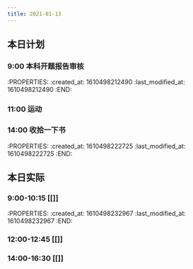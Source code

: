 ```yaml
---
title: 2021-01-13
---
```


## 本日计划
### 9:00 本科开题报告审核
:PROPERTIES:
:created_at: 1610498212490
:last_modified_at: 1610498212490
:END:
### 11:00 运动
### 14:00 收拾一下书
:PROPERTIES:
:created_at: 1610498222725
:last_modified_at: 1610498222725
:END:
## 本日实际
### 9:00-10:15 [[]]
:PROPERTIES:
:created_at: 1610498232967
:last_modified_at: 1610498232967
:END:
### 12:00-12:45 [[]]
### 14:00-16:30 [[]]
### 
